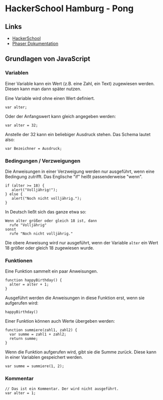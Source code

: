 # HackerSchool Hamburg - Pong

## Links
- [HackerSchool](http://www.hacker-school.de)
- [Phaser Dokumentation](http://phaser.io/docs)


## Grundlagen	von JavaScript

### Variablen
Einer Variable kann ein Wert (z.B. eine Zahl, ein Text) zugewiesen werden. Diesen kann man dann später nutzen.

Eine Variable wird ohne einen Wert definiert.
```
var alter;
```

Oder der Anfangswert kann gleich angegeben werden:
```
var alter = 32;
```

Anstelle der 32 kann ein beliebiger Ausdruck stehen. Das Schema lautet also:
```
var Bezeichner = Ausdruck;
```



### Bedingungen / Verzweigungen
Die Anweisungen in einer Verzweigung werden nur ausgeführt, wenn eine Bedingung zutrifft. Das Englische "if" heißt passenderweise "wenn".

```
if (alter >= 18) {
   alert("Volljährig!");
} else {
   alert("Noch nicht volljährig.");
}
```
In Deutsch ließt sich das ganze etwa so: 
```
Wenn alter größer oder gleich 18 ist, dann
  rufe "Volljährig"
sonst
  rufe "Noch nicht volljährig."
```
Die obere Anweisung wird nur ausgeführt, wenn der Variable `alter` ein Wert 18 größer oder gleich 18 zugewiesen wurde.


### Funktionen
Eine Funktion sammelt ein paar Anweisungen.

```
function happyBirthday() {
  alter = alter + 1;
}
```
Ausgeführt werden die Anweisungen in diese Funktion erst, wenn sie aufgerufen wird:
```
happyBirthday()
```

Einer Funktion können auch Werte übergeben werden:
```
function summiere(zahl1, zahl2) {
  var summe = zahl1 + zahl2;
  return summe;
}
```

Wenn die Funktion aufgerufen wird, gibt sie die Summe zurück. Diese kann in einer Variablen gespeichert werden.
```
var summe = summiere(1, 2);
```


### Kommentar

```
// Das ist ein Kommentar. Der wird nicht ausgeführt.
var alter = 1;
```
